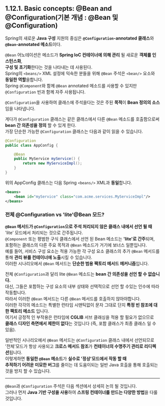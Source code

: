 ## 1.12.1. Basic concepts: @Bean and @Configuration(기본 개념 : @Bean 및 @Configuration)

Spring의 새로운 **Java 구성** 지원의 중심은 **`@Configuration`-annotated 클래스**와 **`@Bean`-annotated 메소드**이다.  

`@Bean` 어노테이션은 메소드가 **Spring IoC 컨테이너에 의해 관리** 될 새로운 **객체를 인스턴스화**,  
**구성 및 초기화**한다는 것을 나타내는 데 사용된다.  
Spring의 `<beans/>` XML 설정에 익숙한 분들을 위해 `@Bean` 주석은 `<bean/>` 요소와 **동일한 역할**을합니다.  
Spring `@Component`와 함께 `@Bean` annotated 메소드를 사용할 수 있지만 `@Configuration` 빈과 함께 자주 사용됩니다.  

`@Configuration`을 사용하여 클래스에 주석을다는 것은 주된 **목적**이 **Bean 정의의 소스**임을 나타냅니다.  

게다가 `@Configuration` 클래스는 같은 클래스에서 다른 `@Bean` 메소드를 호출함으로써 **bean 간 의존성을 정의** 할 수 있게 한다.   
가장 단순한 가능한 `@Configuration` 클래스는 다음과 같이 읽을 수 있습니다.  
~~~java
@Configuration
public class AppConfig {

    @Bean
    public MyService myService() {
        return new MyServiceImpl();
    }
}
~~~
위의 AppConfig 클래스는 다음 Spring `<beans/>` XML과 **동일**합니다.
~~~xml
<beans>
    <bean id="myService" class="com.acme.services.MyServiceImpl"/>
</beans>
~~~

### 전체 @Configuration vs 'lite'@Bean 모드? 

**`@Bean` 메서드가 `@Configuration`으로 주석 처리되지 않은 클래스 내에서 선언 될 때** 'lite' 모드에서 처리되는 것으로 간주됩니다.  
`@Component` 또는 평범한 구식 클래스에서 선언 된 Bean 메소드는 **'lite'로 간주**되며,  
포함하는 클래스의 다른 주요 목적과 `@Bean` 메소드가 거기에 보너스 일뿐입니다.  
예를 들어, 서비스 구성 요소는 적용 가능한 각 구성 요소 클래스의 추가 `@Bean` 메서드를 통해 **관리 뷰를 컨테이너에 노출**시킬 수 있습니다.  
이러한 시나리오에서 `@Bean` 메서드는 **단순한 범용 팩토리 메서드 메커니즘**입니다.


전체 `@Configuration`과 달리 lite `@Bean` 메소드는 **bean 간 의존성을 선언 할 수 없습니다.**  
대신, 그들은 포함하는 구성 요소의 내부 상태와 선택적으로 선언 할 수있는 인수에 따라 작동합니다.  
따라서 이러한 `@Bean` 메서드는 다른 `@Bean` 메서드를 호출하지 않아야합니다.  
이러한 각각의 메소드는 특별한 런타임 시맨틱없이 문자 그대로 단지 **특정 빈 참조에 대한 팩토리 메소드** 입니다.  
여기서 긍정적 인 부작용은 런타임에 **CGLIB** 서브 클래싱을 적용 할 필요가 없으므로  
**클래스 디자인 측면에서 제한이 없다**는 것입니다 (즉, 포함 클래스가 최종 클래스 일 수 있음).  

일반적인 시나리오에서 `@Bean` 메서드는 `@Configuration` 클래스 내에서 선언되므로  
'전체'모드가 항상 사용되고 **크로스 메서드 참조**가 **컨테이너의 수명주기 관리로 리디렉션**됩니다.  
이렇게하면 **동일한 `@Bean` 메소드**가 **실수로 '정상'모드에서 작동 할 때  
추적하기 어려운 미묘한 버그**를 줄이는 데 도움이되는 일반 Java 호출을 통해 호출되는 것을 방지 할 수 있습니다.  

---
`@Bean`과 `@Configuration` 주석은 다음 섹션에서 상세히 논의 될 것입니다.  
그러나 먼저 **Java 기반 구성을 사용**하여 **스프링 컨테이너를 만드는 다양한 방법**을 다룰 것입니다.  
